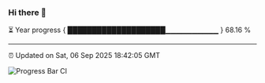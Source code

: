 ### Hi there 👋

⏳ Year progress { ████████████████████▁▁▁▁▁▁▁▁▁▁ } 68.16 %

---

⏰ Updated on Sat, 06 Sep 2025 18:42:05 GMT

![Progress Bar CI](https://github.com/IshwaranRudhara/GIT-ACTION/workflows/Progress%20Bar%20CI/badge.svg)
